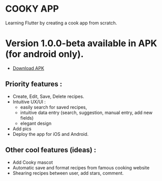 # COOKY APP
Learning Flutter by creating a cook app from scratch.

# Version 1.0.0-beta available in APK (for android only).
- [Download APK](cooky_app_1.0.0-beta.zip)

 ## Priority features : 
- Create, Edit, Save, Delete recipes.
- Intuitive UX/UI :
  - easily search for saved recipes,
  - intuitive data entry (search, suggestion, manual entry, add new fields)
  - elegant design
- Add pics
- Deploy the app for iOS and Android. 

 ## Other cool features (ideas) : 
 - Add Cooky mascot
 - Automatic save and format recipes from famous cooking website
 - Shearing recipes between user, add stars, comment.


